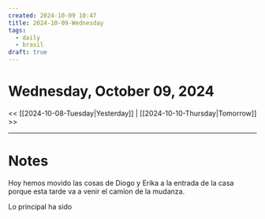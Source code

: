 ```yaml
---
created: 2024-10-09 10:47
title: 2024-10-09-Wednesday
tags:
  - daily
  - brasil
draft: true
---
```

# Wednesday, October 09, 2024

<< [[2024-10-08-Tuesday|Yesterday]] | [[2024-10-10-Thursday|Tomorrow]] >>

---
# Notes
Hoy hemos movido las cosas de Diogo y Erika a la entrada de la casa porque esta tarde va a venir el camion de la mudanza. 

Lo principal ha sido